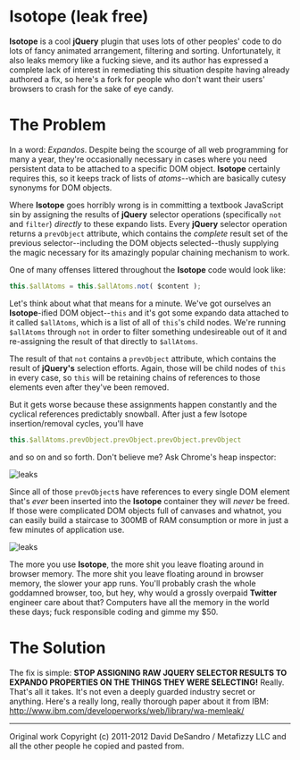Isotope (leak free)
========

**Isotope** is a cool **jQuery** plugin that uses lots of other peoples' code to do lots of fancy animated arrangement, filtering and sorting. Unfortunately, it also leaks memory like a fucking sieve, and its author has expressed a complete lack of interest in remediating this situation despite having already authored a fix, so here's a fork for people who don't want their users' browsers to crash for the sake of eye candy.

The Problem
========

In a word: *Expandos*. Despite being the scourge of all web programming for many a year, they're occasionally necessary in cases where you need persistent data to be attached to a specific DOM object. **Isotope** certainly requires this, so it keeps track of lists of *atoms*--which are basically cutesy synonyms for DOM objects.

Where **Isotope** goes horribly wrong is in committing a textbook JavaScript sin by assigning the results of **jQuery** selector operations (specifically `not` and `filter`) *directly* to these expando lists. Every **jQuery** selector operation returns a `prevObject` attribute, which contains the *complete* result set of the previous selector--including the DOM objects selected--thusly supplying the magic necessary for its amazingly popular chaining mechanism to work.

One of many offenses littered throughout the **Isotope** code would look like:

```javascript
this.$allAtoms = this.$allAtoms.not( $content );
```

Let's think about what that means for a minute. We've got ourselves an **Isotope**-ified DOM object--`this` and it's got some expando data attached to it called `$allAtoms`, which is a list of all of `this`'s child nodes. We're running `$allAtoms` through `not` in order to filter something undesireable out of it and re-assigning the result of that directly to `$allAtoms`.

The result of that `not` contains a `prevObject` attribute, which contains the result of **jQuery's** selection efforts. Again, those will be child nodes of `this` in every case, so `this` will be retaining chains of references to those elements even after they've been removed.

But it gets worse because these assignments happen constantly and the cyclical references predictably snowball. After just a few Isotope insertion/removal cycles, you'll have

```javascript
this.$allAtoms.prevObject.prevObject.prevObject.prevObject
```

and so on and so forth. Don't believe me? Ask Chrome's heap inspector:

![leaks](https://raw.github.com/khiltd/isotope-leak-free/master/isotope_leaks1.png)

Since all of those `prevObject`s have references to every single DOM element that's *ever* been inserted into the **Isotope** container they will *never* be freed. If those were complicated DOM objects full of canvases and whatnot, you can easily build a staircase to 300MB of RAM consumption or more in just a few minutes of application use. 

![leaks](https://raw.github.com/khiltd/isotope-leak-free/master/isotope_leaks2.png)

The more you use **Isotope**, the more shit you leave floating around in browser memory. The more shit you leave floating around in browser memory, the slower your app runs. You'll probably crash the whole goddamned browser, too, but hey, why would a grossly overpaid **Twitter** engineer care about that? Computers have all the memory in the world these days; fuck responsible coding and gimme my $50.

The Solution
======== 

The fix is simple: **STOP ASSIGNING RAW JQUERY SELECTOR RESULTS TO EXPANDO PROPERTIES ON THE THINGS THEY WERE SELECTING!** Really. That's all it takes. It's not even a deeply guarded industry secret or anything. Here's a really long, really thorough paper about it from IBM: http://www.ibm.com/developerworks/web/library/wa-memleak/

* * *

Original work Copyright (c) 2011-2012 David DeSandro / Metafizzy LLC and all the other people he copied and pasted from.
